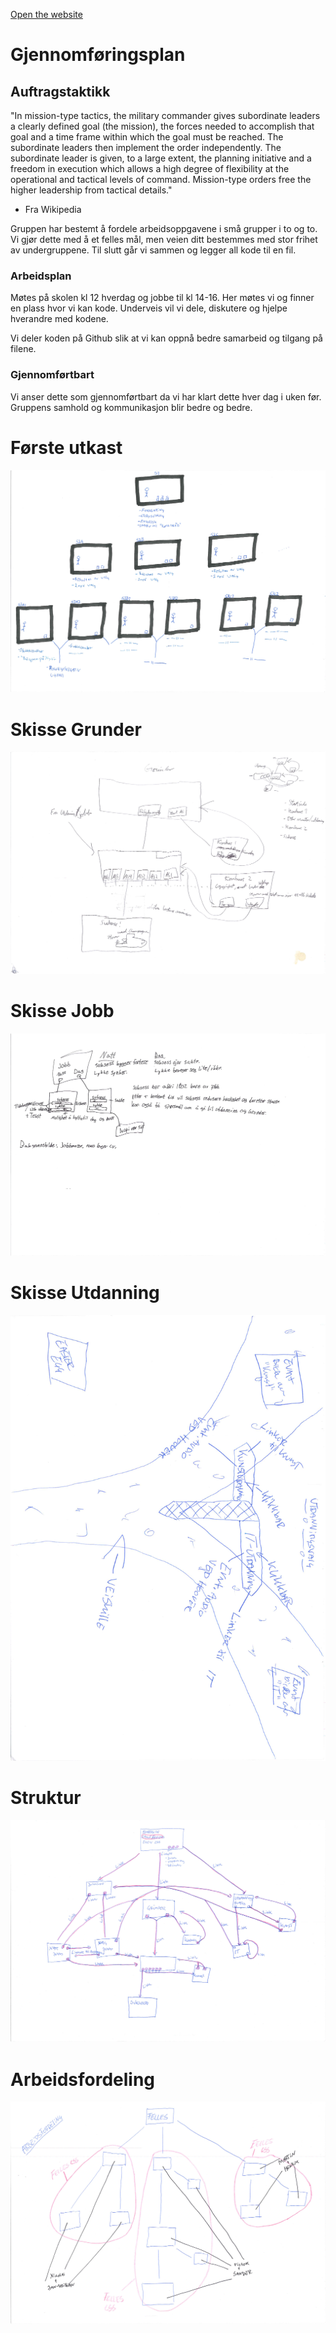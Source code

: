 [Open the website](https://blackcapcoder.github.io/future-webproj/forside.html)

# Gjennomføringsplan

## Auftragstaktikk

"In mission-type tactics, the military commander gives subordinate leaders a clearly defined goal (the mission), the forces needed to accomplish that goal and a time frame within which the goal must be reached. The subordinate leaders then implement the order independently. The subordinate leader is given, to a large extent, the planning initiative and a freedom in execution which allows a high degree of flexibility at the operational and tactical levels of command. Mission-type orders free the higher leadership from tactical details."

- Fra Wikipedia

Gruppen har bestemt å fordele arbeidsoppgavene i små grupper i to og to. Vi gjør dette med å et felles mål, men veien ditt bestemmes med stor frihet av undergruppene. Til slutt går vi sammen og legger all kode til en fil.

### Arbeidsplan
Møtes på skolen kl 12 hverdag og jobbe til  kl 14-16. Her møtes vi og finner en plass hvor vi kan kode. Underveis vil vi dele, diskutere og hjelpe hverandre med kodene.

Vi deler koden på Github slik at vi kan oppnå bedre samarbeid og tilgang på filene. 

### Gjennomførtbart
Vi anser dette som gjennomførtbart da vi har klart dette hver dag i uken før.
Gruppens samhold og kommunikasjon blir bedre og bedre.

# Første utkast
![](bilder/drawing6.png)

# Skisse Grunder
![](bilder/drawing7.png)

# Skisse Jobb
![](bilder/drawing4.png)

# Skisse Utdanning
![](bilder/drawing3.png)

# Struktur
![](bilder/drawing2.png)

# Arbeidsfordeling
![](bilder/drawing1.png)





